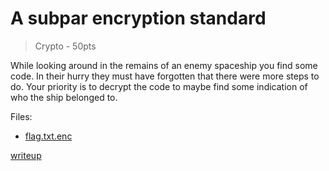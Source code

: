 # A subpar encryption standard

> Crypto - 50pts

While looking around in the remains of an enemy spaceship you find some code.
In their hurry they must have forgotten that there were more steps to do.
Your priority is to decrypt the code to maybe find some indication of who the ship belonged to.

Files:
- [flag.txt.enc](src/flag.txt.enc)

[writeup](writeup/README.md)